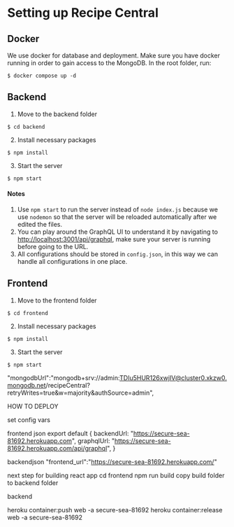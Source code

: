 # Setting up Recipe Central

## Docker
We use docker for database and deployment. Make sure you have docker running in order to gain access to the MongoDB. In the root folder, run:
```
$ docker compose up -d
```

## Backend
1. Move to the backend folder
```
$ cd backend
```
2. Install necessary packages
```
$ npm install
```
3. Start the server
```
$ npm start
```

#### Notes
1. Use `npm start` to run the server instead of `node index.js` because we use `nodemon` so that the server will be reloaded automatically after we edited the files.
2. You can play around the GraphQL UI to understand it by navigating to [http://localhost:3001/api/graphql](http://localhost:3001/api/graphql), make sure your server is running before going to the URL.
3. All configurations should be stored in `config.json`, in this way we can handle all configurations in one place.

## Frontend
1. Move to the frontend folder
```
$ cd frontend
```
2. Install necessary packages
```
$ npm install
```
3. Start the server
```
$ npm start
```
  "mongodbUrl":"mongodb+srv://admin:TDIu5HUR126xwjIV@cluster0.xkzw0.mongodb.net/recipeCentral?retryWrites=true&w=majority&authSource=admin",


HOW TO DEPLOY

set config vars

frontend json
export default {
  backendUrl: "https://secure-sea-81692.herokuapp.com",
  graphqlUrl: "https://secure-sea-81692.herokuapp.com/api/graphql",
}

backendjson
"frontend_url":"https://secure-sea-81692.herokuapp.com/"

next step for building react app
cd frontend 
npm run build
copy build folder to backend folder

backend

heroku container:push web -a secure-sea-81692
heroku container:release web -a secure-sea-81692


